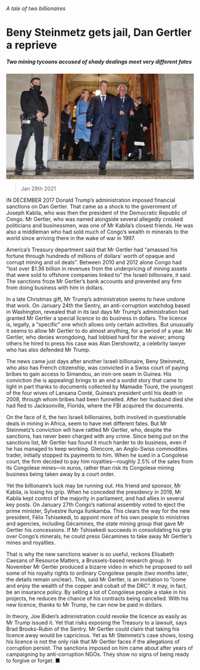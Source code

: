 ###### A tale of two billionaires

# Beny Steinmetz gets jail, Dan Gertler a reprieve 

##### Two mining tycoons accused of shady dealings meet very different fates 

![image](images/20210130_map502.jpg) 

> Jan 28th 2021 


IN DECEMBER 2017 Donald Trump’s administration imposed financial sanctions on Dan Gertler. That came as a shock to the government of Joseph Kabila, who was then the president of the Democratic Republic of Congo. Mr Gertler, who was named alongside several allegedly crooked politicians and businessmen, was one of Mr Kabila’s closest friends. He was also a middleman who had sold much of Congo’s wealth in minerals to the world since arriving there in the wake of war in 1997.


America’s Treasury department said that Mr Gertler had “amassed his fortune through hundreds of millions of dollars’ worth of opaque and corrupt mining and oil deals”. Between 2010 and 2012 alone Congo had “lost over $1.36 billion in revenues from the underpricing of mining assets that were sold to offshore companies linked to” the Israeli billionaire, it said. The sanctions froze Mr Gertler’s bank accounts and prevented any firm from doing business with him in dollars.



In a late Christmas gift, Mr Trump’s administration seems to have undone that work. On January 24th the Sentry, an anti-corruption watchdog based in Washington, revealed that in its last days Mr Trump’s administration had granted Mr Gertler a special licence to do business in dollars. The licence is, legally, a “specific” one which allows only certain activities. But unusually it seems to allow Mr Gertler to do almost anything, for a period of a year. Mr Gertler, who denies wrongdoing, had lobbied hard for the waiver; among others he hired to press his case was Alan Dershowitz, a celebrity lawyer who has also defended Mr Trump.


The news came just days after another Israeli billionaire, Beny Steinmetz, who also has French citizenship, was convicted in a Swiss court of paying bribes to gain access to Simandou, an iron-ore seam in Guinea. His conviction (he is appealing) brings to an end a sordid story that came to light in part thanks to documents collected by Mamadie Touré, the youngest of the four wives of Lansana Conté, Guinea’s president until his death in 2008, through whom bribes had been funnelled. After her husband died she had fled to Jacksonville, Florida, where the FBI acquired the documents.


On the face of it, the two Israeli billionaires, both involved in questionable deals in mining in Africa, seem to have met different fates. But Mr Steinmetz’s conviction will have rattled Mr Gertler, who, despite the sanctions, has never been charged with any crime. Since being put on the sanctions list, Mr Gertler has found it much harder to do business, even if he has managed to keep working. Glencore, an Anglo-Swiss commodities trader, initially stopped its payments to him. When he sued in a Congolese court, the firm decided to pay him royalties—roughly 2.5% of the sales from its Congolese mines—in euros, rather than risk its Congolese mining business being taken away by a court order.


Yet the billionaire’s luck may be running out. His friend and sponsor, Mr Kabila, is losing his grip. When he conceded the presidency in 2019, Mr Kabila kept control of the majority in parliament, and had allies in several key posts. On January 27th Congo’s national assembly voted to eject the prime minister, Sylvestre Ilunga Ilunkamba. This clears the way for the new president, Félix Tshisekedi, to appoint more of his own people to ministries and agencies, including Gécamines, the state mining group that gave Mr Gertler his concessions. If Mr Tshisekedi succeeds in consolidating his grip over Congo’s minerals, he could press Gécamines to take away Mr Gertler’s mines and royalties.


That is why the new sanctions waiver is so useful, reckons Elisabeth Caesans of Resource Matters, a Brussels-based research group. In November Mr Gertler produced a bizarre video in which he proposed to sell some of his royalty rights to ordinary Congolese people (two months later, the details remain unclear). This, said Mr Gertler, is an invitation to “come and enjoy the wealth of the copper and cobalt of the DRC”. It may, in fact, be an insurance policy. By selling a lot of Congolese people a stake in his projects, he reduces the chance of his contracts being cancelled. With his new licence, thanks to Mr Trump, he can now be paid in dollars.


In theory, Joe Biden’s administration could revoke the licence as easily as Mr Trump issued it. Yet that risks exposing the Treasury to a lawsuit, says Brad Brooks-Rubin of the Sentry. Mr Gertler could claim that taking his licence away would be capricious. Yet as Mr Steinmetz’s case shows, losing his licence is not the only risk that Mr Gertler faces if the allegations of corruption persist. The sanctions imposed on him came about after years of campaigning by anti-corruption NGOs. They show no signs of being ready to forgive or forget. ■


